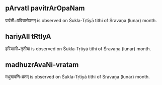 ## pArvatI pavitrArOpaNam

पार्वती~पवित्रारोपणम् is observed on Śukla-Tṛtīyā tithi of Śravaṇa (lunar) month.



## hariyAlI tRtIyA

हरियाली~तृतीया is observed on Śukla-Tṛtīyā tithi of Śravaṇa (lunar) month.



## madhuzrAvaNi-vratam

मधुश्रावणि-व्रतम् is observed on Śukla-Tṛtīyā tithi of Śravaṇa (lunar) month.



